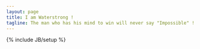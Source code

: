 ```yaml
---
layout: page
title: I am Waterstrong !
tagline: The man who has his mind to win will never say "Impossible" !
---
```

{% include JB/setup %}

